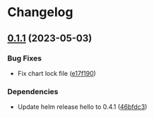 # Changelog

## [0.1.1](https://github.com/Wielewout/helm-charts/compare/combi-0.1.0...combi-0.1.1) (2023-05-03)


### Bug Fixes

* Fix chart lock file ([e17f190](https://github.com/Wielewout/helm-charts/commit/e17f1906c55a6979ebdedd53f55046095960eae5))

### Dependencies

* Update helm release hello to 0.4.1 ([46bfdc3](https://github.com/Wielewout/helm-charts/commit/46bfdc30b859679c4aaebbd2cfddf9044bcf2c8c))
